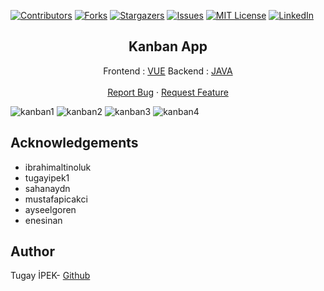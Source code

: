 [![Contributors][contributors-shield]][contributors-url]
[![Forks][forks-shield]][forks-url]
[![Stargazers][stars-shield]][stars-url]
[![Issues][issues-shield]][issues-url]
[![MIT License][license-shield]][license-url]
[![LinkedIn][linkedin-shield]][linkedin-url]
<br>

<p align="center">
  <h2 align="center">Kanban App</h2>
  <p align="center">
    Frontend : <a href="https://github.com/tugayipek1/Kanban_App_JavaVue/tree/master/frontend">VUE</a>
    Backend : <a href="https://github.com/tugayipek1/Kanban_App_JavaVue/tree/master/backend">JAVA</a>
    <br />
    <br />
    <a href="https://github.com/tugayipek1/Kanban_App_JavaVue/issues">Report Bug</a>
    ·
    <a href="https://github.com/tugayipek1/Kanban_App_JavaVue/issues">Request Feature</a>
  </p>
</p>

![kanban1](https://user-images.githubusercontent.com/87069084/138701355-624ccbba-4299-44f4-904e-ac4d5fbdbf54.PNG)
![kanban2](https://user-images.githubusercontent.com/87069084/138701393-ee6831b7-5ed5-4e8c-b9d7-816b4f70cd40.PNG)
![kanban3](https://user-images.githubusercontent.com/87069084/138701398-6ecb40a0-e171-4eff-a484-bbbc0af0a446.PNG)
![kanban4](https://user-images.githubusercontent.com/87069084/138701404-0d4e56a5-edd1-4e89-b2ec-64bbb6bd54fe.PNG)

## Acknowledgements

- ibrahimaltinoluk
- tugayipek1
- sahanaydn
- mustafapicakci
- ayseelgoren
- enesinan

## Author
Tugay İPEK- <a href="https://github.com/tugayipek1">Github</a>

[contributors-shield]: https://img.shields.io/github/contributors/tugayipek1/Kanban_App_JavaVue.svg?style=for-the-badge
[contributors-url]: https://github.com/tugayipek1/Kanban_App_JavaVue/graphs/contributors
[forks-shield]: https://img.shields.io/github/forks/tugayipek1/Kanban_App_JavaVue.svg?style=for-the-badge
[forks-url]: https://github.com/tugayipek1/Kanban_App_JavaVue/network/members
[stars-shield]: https://img.shields.io/github/stars/tugayipek1/Kanban_App_JavaVue.svg?style=for-the-badge
[stars-url]: https://github.com/tugayipek1/Kanban_App_JavaVue/stargazers
[issues-shield]: https://img.shields.io/github/issues/tugayipek1/Kanban_App_JavaVue.svg?style=for-the-badge
[issues-url]: https://github.com/tugayipek1/Kanban_App_JavaVue/issues
[license-shield]: https://img.shields.io/github/license/tugayipek1/Kanban_App_JavaVue.svg?style=for-the-badge
[license-url]: https://github.com/tugayipek1/Kanban_App_JavaVue/blob/main/LICENSE
[linkedin-shield]: https://img.shields.io/badge/-LinkedIn-black.svg?style=for-the-badge&logo=linkedin&colorB=555
[linkedin-url]: https://www.linkedin.com/in/tugay-ipek-5523ab188

